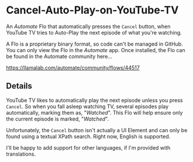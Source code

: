 # Cancel-Auto-Play-on-YouTube-TV
An *_Automate_* Flo that automatically presses the `Cancel` button, when YouTube TV tries to Auto-Play the next episode of what you're watching.

A Flo is a proprietary binary format, so code can't be managed in GitHub. You can only view the Flo in the *_Automate_* app. Once installed, the Flo can be found in the Automate community here... 

https://llamalab.com/automate/community/flows/44517

## Details

YouTube TV likes to automatically play the next episode unless you press `Cancel`. So when you fall asleep watching TV, several episodes play automatically, marking them as, "_Watched_". This Flo will help ensure only the current episode is marked, "_Watched_".

Unfortunately, the `Cancel` button isn't actually a UI Element and can only be found using a textual XPath search. Right now, English is supported.

I'll be happy to add support for other languages, if I'm provided with translations.

